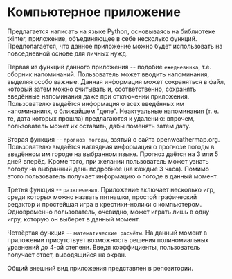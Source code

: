# Компьютерное приложение

Предлагается написать на языке Python, основываясь на библиотеке tkinter, приложение, объединяющее в себе несколько функций.
Предполагается, что данное приложение можно будет использовать на повседневной основе для личных нужд.

Первая из функций данного приложения -- подобие `ежедневника`, т.е. сборник напоминаний. Пользователь может вводить напоминания, выделяя особо важные.
Данная информация может сохраняться в файл, который затем можно считывать и, соответственно, сохранять введённые напоминания даже при отключении приложения.
Пользователю выдаётся информация о всех введённых им напоминаниях, о ближайшем "деле". 
Неактуальные напоминания (т. е. те, дата которых прошла) предлагаются к удалению: впрочем, пользователь может их оставить, дабы поменять затем дату.

Вторая функция -- `прогноз погоды`, взятый с сайта openweathermap.org. Пользователю выдаётся наглядная информация о прогнозе погоды в введённом им городе
на выбранном языке. Прогноз даётся на 3 или 5 дней вперёд. Кроме того, при желании пользователь может узнать погоду на выбранный день подробнее (на каждые 3 часа).
Помимо этого пользователь получает информацию о погоде в данный момент.

Третья функция -- `развлечения`. Приложение включает несколько игр, среди которых можно назвать пятнашки, простой графический редактор и простейшая игра в крестики-нолики с компьютером.
Одновременно пользователь, очевидно, может играть лишь в одну игру, которую он выберет в данный момент.

Четвёртая функция -- `математические расчёты`. На данный момент в приложении присутствует возможность решения полиномиальных уравнений до 4-ой степени.
Введя коэффициенты, пользователь получает ответ, выводящийся на экран.

Общий внешний вид приложения представлен в репозитории.
